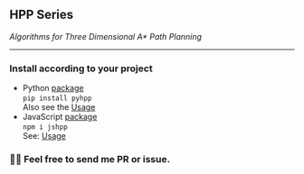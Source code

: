 ## HPP Series
*Algorithms for Three Dimensional A\* Path Planning*
***

### Install according to your project
- Python [package](https://pypi.org/project/pyhpp/)\
`pip install pyhpp`\
Also see the [Usage](/tree/main/python)
- JavaScript [package](https://www.npmjs.com/package/jshpp)\
`npm i jshpp`\
See: [Usage](/tree/main/typescript)

### :man_technologist: Feel free to send me PR or issue.
